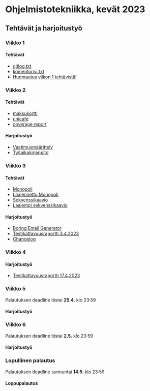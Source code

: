 # Ohjelmistotekniikka, kevät 2023

## Tehtävät ja harjoitustyö

### Viikko 1
#### Tehtävät
- [gitlog.txt](./laskarit/viikko1/gitlog.txt)
- [komentorivi.txt](./laskarit/viikko1/komentorivi.txt)
- [Huomautus viikon 1 tehtävistä!](./laskarit/viikko1/Huomautus%20viikon%201%20teht%C3%A4vist%C3%A4!)


### Viikko 2
#### Tehtävät
- [maksukortti](./laskarit/viikko2/maksukortti)
- [unicafe](./laskarit/viikko2/unicafe)
- [coverage report](https://github.com/SaijaGit/ot-harjoitustyo/blob/main/laskarit/viikko2/Screenshot%202023-03-23%20at%2003-09-46%20Coverage%20report.png)

#### Harjoitustyö
- [Vaatimusmäärittely](./BoringEmailGenerator/dokumentaatio/vaatimusmaarittely.md)
- [Työaikakirjanpito](./BoringEmailGenerator/dokumentaatio/tuntikirjanpito.md)


### Viikko 3
#### Tehtävät
- [Monopoli](./laskarit/viikko3/monopoli.md)
- [Laajennettu Monopoli](./laskarit/viikko3/laajennettu_monopoli.md)
- [Sekvenssikaavio](./laskarit/viikko3/sekvenssikaavio.md)
- [Laajempi sekvenssikaavio](./laskarit/viikko3/laajempi_sekvenssikaavio.md)

#### Harjoitustyö
- [Boring Email Generator](./BoringEmailGenerator)
- [Testikattavuusraportti 3.4.2023](./BoringEmailGenerator/dokumentaatio/testaus.md)
- [Changelog](./BoringEmailGenerator/dokumentaatio/Changelog.md)


### Viikko 4
#### Harjoitustyö
- [Testikattavuusraportti 17.4.2023](./BoringEmailGenerator/dokumentaatio/testaus.md)




### Viikko 5
Palautuksen deadline tiistai __25.4.__ klo 23:59
#### Harjoitustyö



### Viikko 6
Palautuksen deadline tiistai __2.5.__ klo 23:59
#### Harjoitustyö



### Lopullinen palautus
Palautuksen deadline sunnuntai __14.5.__ klo 23:59
#### Loppupalautus

